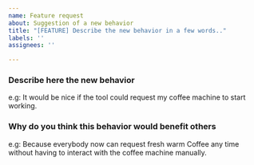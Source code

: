 ```yaml
---
name: Feature request
about: Suggestion of a new behavior
title: "[FEATURE] Describe the new behavior in a few words.."
labels: ''
assignees: ''

---
```


### Describe here the new behavior
e.g: It would be nice if the tool could request my coffee machine to start working.

### Why do you think this behavior would benefit others
e.g: Because everybody now can request fresh warm Coffee any time without having to interact with the coffee machine manually.
